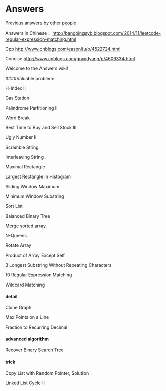# Answers

Previous answers by other people

Answers in Chinese：
http://bangbingsyb.blogspot.com/2014/11/leetcode-regular-expression-matching.html

Cpp
http://www.cnblogs.com/easonliu/p/4522724.html

Concise
http://www.cnblogs.com/grandyang/p/4606334.html


Welcome to the Answers wiki!

####Valuable problem:

H-Index II

Gas Station

Palindrome Partitioning II

Word Break

Best Time to Buy and Sell Stock III

Ugly Number II

Scramble String

Interleaving String

Maximal Rectangle

Largest Rectangle in Histogram

Sliding Window Maximum

Minimum Window Substring

Sort List

Balanced Binary Tree

Merge sorted array.

N-Queens

Rotate Array

Product of Array Except Self

3 Longest Substring Without Repeating Characters

10 Regular Expression Matching

Wildcard Matching

#### detail

Clone Graph

Max Points on a Line

Fraction to Recurring Decimal

#### advanced algorithm

Recover Binary Search Tree

#### trick

Copy List with Random Pointer, Solution

Linked List Cycle II

